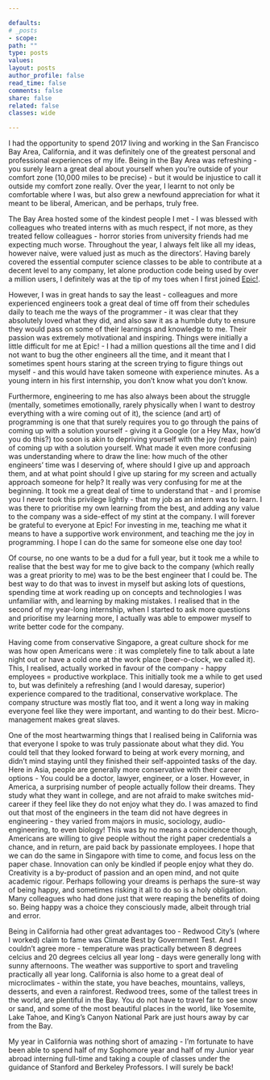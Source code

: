 ```yaml
---

defaults:
# _posts
- scope:
path: ""
type: posts
values:
layout: posts
author_profile: false
read_time: false
comments: false
share: false
related: false
classes: wide

---
```

I had the opportunity to spend 2017 living and working in the San Francisco Bay Area, California, and it was definitely one of the greatest personal and professional experiences of my life. Being in the Bay Area was refreshing - you surely learn a great deal about yourself when you’re outside of your comfort zone (10,000 miles to be precise) - but it would be injustice to call it outside my comfort zone really. Over the year, I learnt to not only be comfortable where I was, but also grew a newfound appreciation for what it meant to be liberal, American, and be perhaps, truly free.

The Bay Area hosted some of the kindest people I met - I was blessed with colleagues who treated interns with as much respect, if not more, as they treated fellow colleagues - horror stories from university friends had me expecting much worse. Throughout the year, I always felt like all my ideas, however naive, were valued just as much as the directors’. Having barely covered the essential computer science classes to be able to contribute at a decent level to any company, let alone production code being used by over a million users, I definitely was at the tip of my toes when I first joined [Epic!](https://www.getepic.com). 

However, I was in great hands to say the least - colleagues and more experienced engineers took a great deal of time off from their schedules daily to teach me the ways of the programmer - it was clear that they absolutely loved what they did, and also saw it as a humble duty to ensure they would pass on some of their learnings and knowledge to me. Their passion was extremely motivational and inspiring. Things were initially a little difficult for me at Epic! - I had a million questions all the time and I did not want to bug the other engineers all the time, and it meant that I sometimes spent hours staring at the screen trying to figure things out myself - and this would have taken someone with experience minutes. As a young intern in his first internship, you don’t know what you don’t know.

Furthermore, engineering to me has also always been about the struggle (mentally, sometimes emotionally, rarely physically when I want to destroy everything with a wire coming out of it), the science (and art) of programming is one that that surely requires you to go through the pains of coming up with a solution yourself - giving it a Google (or a Hey Max, how’d you do this?) too soon is akin to depriving yourself with the joy (read: pain) of coming up with a solution yourself. What made it even more confusing was understanding where to draw the line: how much of the other engineers’ time was I deserving of, where should I give up and approach them, and at what point should I give up staring for my screen and actually approach someone for help? It really was very confusing for me at the beginning. It took me a great deal of time to understand that - and I promise you I never took this privilege lightly - that my job as an intern was to learn. I was there to prioritise my own learning from the best, and adding any value to the company was a side-effect of my stint at the company. I will forever be grateful to everyone at Epic! For investing in me, teaching me what it means to have a supportive work environment, and teaching me the joy in programming. I hope I can do the same for someone else one day too! 

Of course, no one wants to be a dud for a full year, but it took me a while to realise that the best way for me to give back to the company (which really was a great priority to me) was to be the best engineer that I could be. The best way to do that was to invest in myself but asking lots of questions, spending time at work reading up on concepts and technologies I was unfamiliar with, and learning by making mistakes. I realised that in the second of my year-long internship, when I started to ask more questions and prioritise my learning more, I actually was able to empower myself to write better code for the company. 

Having come from conservative Singapore, a great culture shock for me was how open Americans were : it was completely fine to talk about a late night out or have a cold one at the work place (beer-o-clock, we called it). This, I realised, actually worked in favour of the company - happy employees = productive workplace. This initially took me a while to get used to, but was definitely a refreshing (and I would daresay, superior) experience compared to the traditional, conservative workplace. The company structure was mostly flat too, and it went a long way in making everyone feel like they were important, and wanting to do their best. Micro-management makes great slaves. 

One of the most heartwarming things that I realised being in California was that everyone I spoke to was truly passionate about what they did. You could tell that they looked forward to being at work every morning, and didn’t mind staying until they finished their self-appointed tasks of the day. Here in Asia, people are generally more conservative with their career options - You could be a doctor, lawyer, engineer, or a loser. However, in America, a surprising number of people actually follow their dreams. They study what they want in college, and are not afraid to make switches mid-career if they feel like they do not enjoy what they do. I was amazed to find out that most of the engineers in the team did not have degrees in engineering - they varied from majors in music, sociology, audio-engineering, to even biology! This was by no means a coincidence though, Americans are willing to give people without the right paper credentials a chance, and in return, are paid back by passionate employees. I hope that we can do the same in Singapore with time to come, and focus less on the paper chase. Innovation can only be kindled if people enjoy what they do. Creativity is a by-product of passion and an open mind, and not quite academic rigour. Perhaps following your dreams is perhaps the sure-st way of being happy, and sometimes risking it all to do so is a holy obligation. Many colleagues who had done just that were reaping the benefits of doing so. Being happy was a choice they consciously made, albeit through trial and error. 

Being in California had other great advantages too - Redwood City’s (where I worked) claim to fame was Climate Best by Government Test. And I couldn’t agree more - temperature was practically between 8 degrees celcius and 20 degrees celcius all year long - days were generally long with sunny afternoons. The weather was supportive to sport and traveling practically all year long. California is also home to a great deal of microclimates - within the state, you have beaches, mountains, valleys, desserts, and even a rainforest. Redwood trees, some of the tallest trees in the world, are plentiful in the Bay. You do not have to travel far to see snow or sand, and some of the most beautiful places in the world, like Yosemite, Lake Tahoe, and King’s Canyon National Park are just hours away by car from the Bay.


My year in California was nothing short of amazing - I’m fortunate to have been able to spend half of my Sophomore year and half of my Junior year abroad interning full-time and taking a couple of classes under the guidance of Stanford and Berkeley Professors. I will surely be back!
